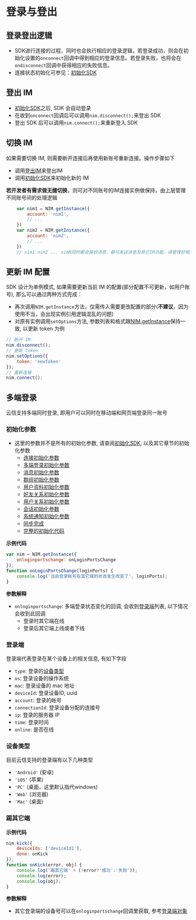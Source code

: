 # 登录与登出

## <span id="登录登出逻辑">登录登出逻辑</span>

- SDK进行连接的过程，同时也会执行相应的登录逻辑，若登录成功，则会在初始化设置的`onconnect`回调中得到相应的登录信息。若登录失败，也将会在`ondisconnect`回调中获得相应的失败信息。
- 连接状态初始化可参见：[初始化SDK](/docs/product/IM即时通讯/SDK开发集成/Web开发集成/初始化)

## <span id="登出IM">登出 IM</span>

- [初始化SDK](/docs/product/IM即时通讯/SDK开发集成/Web开发集成/初始化)之后, SDK 会自动登录
- 在收到`onconnect`回调后可以调用`nim.disconnect();`来登出 SDK
- 登出 SDK 后可以调用`nim.connect();`来重新登入 SDK

## <span id="切换IM">切换 IM</soan>

如果需要切换 IM, 则需要断开连接后再使用新账号重新连接。操作步骤如下
- 调用[登出IM](/docs/product/IM即时通讯/SDK开发集成/Web开发集成/登录登出#登出IM)来登出IM
- 调用[初始化SDK](/docs/product/IM即时通讯/SDK开发集成/Web开发集成/初始化)来初始化新的 IM

**若开发者有需求做无缝切换**，则可对不同账号的IM连接实例做保持，由上层管理不同账号间的处理逻辑

```javascript
    var nim1 = NIM.getInstance({
        account: 'nim1',
        // ...
    })
    var nim2 = NIM.getInstance({
        account: 'nim2',
        // ...
    })
    // nim1 nim2 ... nimN同时都会接收消息，都可发送消息及其它IM功能，请管理好相应实例方法的独立性，以及浏览器性能
```

## <span id="更新IM配置">更新 IM 配置</span>

SDK 设计为单例模式, 如果需要更新当前 IM 的配置(部分配置不可更新，如用户账号), 那么可以通过两种方式完成：

- 再次调用`NIM.getInstance`方法，仅需传入需要更改配置的部分(**不建议**，因为使用不当，会出现实例引用逻辑混乱的问题)
- 对原有实例调用`setOptions`方法, 参数列表和格式跟[NIM.getInstance](/docs/product/IM即时通讯/SDK开发集成/Web开发集成/初始化)保持一致, 以更新 token 为例

```javascript
// 断开 IM
nim.disconnect();
// 更新 token
nim.setOptions({
    token: 'newToken'
});
// 重新连接
nim.connect();
```

## <span id="多端登录">多端登录</span>

云信支持多端同时登录, 即用户可以同时在移动端和网页端登录同一账号

### <span id="多端登录初始化参数">初始化参数</span>

- 这里的参数并不是所有的初始化参数, 请查阅[初始化SDK](/docs/product/IM即时通讯/SDK开发集成/Web开发集成/初始化), 以及其它章节的初始化参数
    - [连接初始化参数](/docs/product/IM即时通讯/SDK开发集成/Web开发集成/初始化#参数解释)
    - [多端登录初始化参数](/docs/product/IM即时通讯/SDK开发集成/Web开发集成/登录登出#多端登录初始化参数)
    - [消息初始化参数](/docs/product/IM即时通讯/SDK开发集成/Web开发集成/消息收发#消息初始化参数)
    - [群组初始化参数](/docs/product/IM即时通讯/SDK开发集成/Web开发集成/群组功能#群组初始化参数)
    - [用户资料初始化参数](/docs/product/IM即时通讯/SDK开发集成/Web开发集成/用户资料托管#用户资料初始化参数)
    - [好友关系初始化参数](/docs/product/IM即时通讯/SDK开发集成/Web开发集成/好友关系托管#好友关系初始化参数)
    - [用户关系初始化参数](/docs/product/IM即时通讯/SDK开发集成/Web开发集成/用户关系托管#用户关系初始化参数)
    - [会话初始化参数](/docs/product/IM即时通讯/SDK开发集成/Web开发集成/最近会话#会话初始化参数)
    - [系统通知初始化参数](/docs/product/IM即时通讯/SDK开发集成/Web开发集成/系统通知#系统通知初始化参数)
    - [同步完成](/docs/product/IM即时通讯/SDK开发集成/Web开发集成/初始化#同步完成)
    - [完整的初始化代码](/docs/product/IM即时通讯/SDK开发集成/Web开发集成/初始化#完整的初始化代码)

**示例代码**

```javascript
var nim = NIM.getInstance({
    onloginportschange: onLoginPortsChange
});
function onLoginPortsChange(loginPorts) {
    console.log('当前登录帐号在其它端的状态发生改变了', loginPorts);
}
```

**参数解释**

- `onloginportschange`: 多端登录状态变化的回调, 会收到[登录端](/docs/product/IM即时通讯/SDK开发集成/Web开发集成/登录登出#登录端)列表, 以下情况会收到此回调
    - 登录时其它端在线
    - 登录后其它端上线或者下线

### <span id="登录端">登录端</span>

登录端代表登录在某个设备上的相关信息, 有如下字段
- `type`: 登录的[设备类型](/docs/product/IM即时通讯/SDK开发集成/Web开发集成/登录登出#设备类型)
- `os`: 登录设备的操作系统
- `mac`: 登录设备的 mac 地址
- `deviceId`: 登录设备ID, uuid
- `account`: 登录的帐号
- `connectionId`: 登录设备分配的连接号
- `ip`: 登录的服务器 IP
- `time`: 登录时间
- `online`: 是否在线

### <span id="设备类型">设备类型</span>

目前云信支持的登录端有以下几种类型
- `'Android'` (安卓)
- `'iOS'` (苹果)
- `'PC'` (桌面，这里默认指代windows)
- `'Web'` (浏览器)
- `'Mac'` (桌面)

### <span id="踢其它端">踢其它端</span>

**示例代码**

```javascript
nim.kick({
    deviceIds: ['deviceId1'],
    done: onKick
});
function onKick(error, obj) {
    console.log('踢其它端' + (!error?'成功':'失败'));
    console.log(error);
    console.log(obj);
}
```

**参数解释**

- 其它登录端的设备号可以在`onloginportschange`回调里获取, 参考[登录端对象](/docs/product/IM即时通讯/SDK开发集成/Web开发集成/登录登出#登录端对象)
